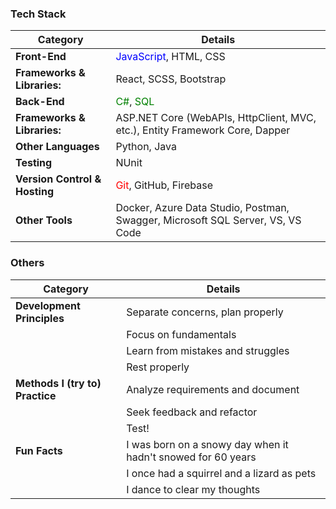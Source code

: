 ### Tech Stack

| **Category**                | **Details**                                                                 |
|-----------------------------|-----------------------------------------------------------------------------|
| **Front-End**                |  <span style="color:blue">JavaScript</span>, HTML, CSS           |
|      **Frameworks & Libraries:**                       |   React, SCSS, Bootstrap                                     |
| **Back-End**                 | <span style="color:green">C#</span>, <span style="color:green">SQL</span> |
|     **Frameworks & Libraries:**                        |  ASP.NET Core (WebAPIs, HttpClient, MVC, etc.), Entity Framework Core, Dapper           |
| **Other Languages**  | Python, Java                                                             |
| **Testing**                  | NUnit                                                                    |
| **Version Control & Hosting**| <span style="color:red">Git</span>, GitHub, Firebase           |
| **Other Tools**                    | Docker, Azure Data Studio, Postman, Swagger, Microsoft SQL Server, VS, VS Code |

### Others
| **Category**                | **Details**                                                                 |
|-----------------------------|------------------------------------------------------------------------|
| **Development Principles**   | Separate concerns, plan properly                                                  |
|                             | Focus on fundamentals                                                    |
|                             | Learn from mistakes and struggles                                                     |
|                             | Rest properly                                                  |
| **Methods I (try to) Practice**       | Analyze requirements and document                                                    |
|                             | Seek feedback and refactor                                                              |
|                             | Test!                                           |
| **Fun Facts**                | I was born on a snowy day when it hadn't snowed for 60 years                   |
|                             | I once had a squirrel and a lizard as pets                                  |
|                             | I dance to clear my thoughts                                               |

